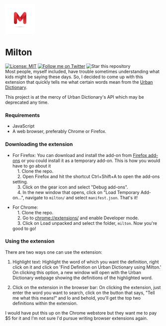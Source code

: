 ![Milton logo](./icons/milton-96.jpg) 
# Milton 
[![License: MIT](https://img.shields.io/badge/License-MIT-blue.svg)](https://opensource.org/licenses/MIT)
[![Follow me on Twitter](https://img.shields.io/twitter/follow/neverloquacious?style=social)](https://twitter.com/neverloquacious)
![Star this repository](https://img.shields.io/github/stars/kevinam99/Milton?style=social)  
Most people, myself included, have trouble sometimes understanding what kids might be saying these days. So, I decided to come up with this extension that quickly tells me what certain words mean from the [Urban Dictionary](https://www.urbandictionary.com/).

This project is at the mercy of Urban Dictionary's API which may be deprecated any time.

### Requirements
- JavaScript
- A web browser, preferably Chrome or Firefox.


### Downloading the extension
* For Firefox: You can download and install the add-on from [Firefox add-ons]() or you could install it as a temporary add-on. This is how you would have to go about it  
&nbsp;&nbsp;&nbsp;&nbsp;1. Clone the repo.  
&nbsp;&nbsp;&nbsp;&nbsp;2. Open Firefox and hit the shortcut Ctrl+Shift+A to open the add-ons setting.  
&nbsp;&nbsp;&nbsp;&nbsp;3. Click on the gear icon and select "Debug add-ons".  
&nbsp;&nbsp;&nbsp;&nbsp;4. In the new window that opens, click on "Load Temporary Add-on...", navigate to ```milton/``` and select ```manifest.json```. That's it!      


* For Chrome:  
&nbsp;&nbsp;&nbsp;&nbsp;1. Clone the repo.    
&nbsp;&nbsp;&nbsp;&nbsp;2. Go to [chrome://extensions/](chrome://extensions/) and enable Developer mode.  
&nbsp;&nbsp;&nbsp;&nbsp;3. Click on Load unpacked and select the folder, ```milton```. Now you're good to go!  



### Using the extension
There are two ways one can use the extension:
1. Highlight text: Highlight the word of which you want the definition, right click on it and click on 'Find Definition on Urban Dictionary using Milton.' On clicking this option, a new window will open with the Urban Dictionary webpage showing the definitions of the highlighted word.

2. Click on the extension in the browser bar: On clicking the extension, just enter the word you want to search, click on the button that says, "Tell me what this means!" and lo and behold, you'll get the top two definitions within the extension.

I would have put this up on the Chrome webstore but they want me to pay $5 for it and I'm not sure I'd pursue writing browser extensions again. 

